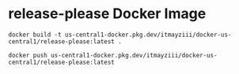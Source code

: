# release-please Docker Image

```shell
docker build -t us-central1-docker.pkg.dev/itmayziii/docker-us-central1/release-please:latest .
```

```shell
docker push us-central1-docker.pkg.dev/itmayziii/docker-us-central1/release-please:latest
```
